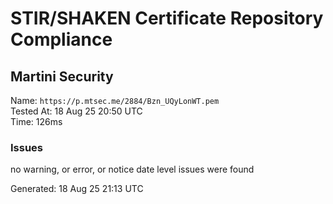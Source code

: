 # STIR/SHAKEN Certificate Repository Compliance

## Martini Security

Name: `https://p.mtsec.me/2884/Bzn_UQyLonWT.pem`\
Tested At: 18 Aug 25 20:50 UTC\
Time: 126ms

### Issues

no warning, or error, or notice date level issues were found

Generated: 18 Aug 25 21:13 UTC